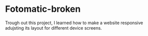 # Fotomatic-broken

Trough out this project, I learned how to make a website responsive adujsting its layout for different device screens.

